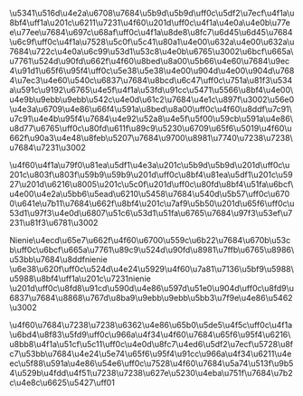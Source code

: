 ---
---
\u5341\u516d\u4e2a\u6708\u7684\u5b9d\u5b9d\uff0c\u5df2\u7ecf\u4f1a\u8bf4\uff1a\u201c\u6211\u7231\u4f60\u201d\uff0c\u4f1a\u4e0a\u4e0b\u77ee\u77ee\u7684\u697c\u68af\uff0c\u4f1a\u8de8\u8fc7\u6d45\u6d45\u7684\u6c9f\uff0c\u4f1a\u7528\u5c0f\u5c41\u80a1\u4e00\u632a\u4e00\u632a\u7684\u722c\u4e0a\u6c99\u53d1\u53c8\u4e0b\u6765\u3002\u6bcf\u665a\u7761\u524d\u90fd\u662f\u4f60\u8bed\u8a00\u5b66\u4e60\u7684\u9ec4\u91d1\u65f6\u95f4\uff0c\u5e38\u5e38\u4e00\u904d\u4e00\u904d\u7684\u7ec3\u4e60\u540c\u6837\u7684\u8bcd\u6c47\uff0c\u751a\u81f3\u534a\u591c\u9192\u6765\u4e5f\u4f1a\u53fd\u91cc\u5471\u5566\u8bf4\u4e00\u4e9b\u9ebb\u9ebb\u542c\u4e0d\u61c2\u7684\u4e1c\u897f\u3002\u56e0\u4e3a\u6709\u4e86\u66f4\u591a\u8bed\u8a00\uff0c\u4f60\u8ddf\u7c91\u7c91\u4e4b\u95f4\u7684\u4e92\u52a8\u4e5f\u5f00\u59cb\u591a\u4e86\u8d77\u6765\uff0c\u80fd\u611f\u89c9\u5230\u6709\u65f6\u5019\u4f60\u662f\u90a3\u4e48\u8feb\u5207\u7684\u9700\u8981\u7740\u7238\u7238\u7684\u7231\u3002

\u4f60\u4f1a\u79f0\u81ea\u5df1\u4e3a\u201c\u5b9d\u5b9d\u201d\uff0c\u201c\u803f\u803f\u59b9\u59b9\u201d\uff0c\u8bf4\u81ea\u5df1\u201c\u5927\u201d\u6216\u8005\u201c\u5c0f\u201d\uff0c\u80fd\u8bf4\u51fa\u6bcf\u4e00\u4e2a\u5bb6\u5ead\u6210\u5458\u7684\u540d\u5b57\uff0c\u6700\u641e\u7b11\u7684\u662f\u8bf4\u201c\u7af9\u5b50\u201d\u65f6\uff0c\u53d1\u97f3\u4e0d\u6807\u51c6\u53d1\u51fa\u6765\u7684\u97f3\u53ef\u7231\u81f3\u6781\u3002

Nienie\u4ecd\u65e7\u662f\u4f60\u6700\u559c\u6b22\u7684\u670b\u53cb\uff0c\u6bcf\u665a\u7761\u89c9\u524d\u90fd\u8981\u7ffb\u6765\u8986\u53bb\u7684\u8ddfnienie \u6e38\u620f\uff0c\u524d\u4e24\u5929\u4f60\u7a81\u7136\u5bf9\u5988\u5988\u8bf4\uff1a\u201c\u7231nienie \u201d\uff0c\u8fd8\u91cd\u590d\u4e86\u597d\u51e0\u904d\uff0c\u8fd9\u6837\u7684\u8868\u767d\u8ba9\u9ebb\u9ebb\u5bb3\u7f9e\u4e86\u5462\u3002

\u4f60\u7684\u7238\u7238\u6362\u4e86\u65b0\u5de5\u4f5c\uff0c\u4f1a\u6bd4\u8f83\u5fd9\uff0c\u966a\u4f34\u4f60\u7684\u65f6\u95f4\u6216\u8bb8\u4f1a\u51cf\u5c11\uff0c\u4e0d\u8fc7\u4ed6\u5df2\u7ecf\u5728\u8fc7\u53bb\u7684\u4e24\u5e74\u65f6\u95f4\u91cc\u966a\u4f34\u6211\u4eec\u5f88\u591a\u4e86\u54e6\uff0c\u7528\u4f60\u7684\u5a74\u513f\u9b54\u529b\u4fdd\u4f51\u7238\u7238\u627e\u5230\u4eba\u751f\u7684\u7b2c\u4e8c\u6625\u5427\uff01
